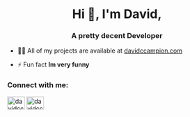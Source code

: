 <h1 align="center">Hi 👋, I'm David,</h1>
<h3 align="center">A pretty decent Developer</h3>

- 👨‍💻 All of my projects are available at [davidccampion.com](https://studioselected.com)

- ⚡ Fun fact **Im very funny**

<h3 align="left">Connect with me:</h3>
<p align="left">
<a href="https://linkedin.com/in/davidccampion" target="blank"><img align="center" src="https://raw.githubusercontent.com/rahuldkjain/github-profile-readme-generator/master/src/images/icons/Social/linked-in-alt.svg" alt="davidccampion" height="30" width="40" /></a>
<a href="https://instagram.com/davidccampion" target="blank"><img align="center" src="https://raw.githubusercontent.com/rahuldkjain/github-profile-readme-generator/master/src/images/icons/Social/instagram.svg" alt="davidccampion" height="30" width="40" /></a>
</p>



<!--
**DavidCampion/DavidCampion** is a ✨ _special_ ✨ repository because its `README.md` (this file) appears on your GitHub profile.

Here are some ideas to get you started:

- 🔭 I’m currently working on ...
- 🌱 I’m currently learning ...
- 👯 I’m looking to collaborate on ...
- 🤔 I’m looking for help with ...
- 💬 Ask me about ...
- 📫 How to reach me: ...
- 😄 Pronouns: ...
- ⚡ Fun fact: ...
-->

